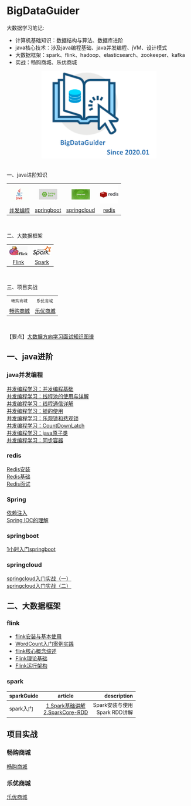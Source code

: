 # BigDataGuider
大数据学习笔记: 
* 计算机基础知识：数据结构与算法、数据库进阶
* java核心技术：涉及java编程基础、java并发编程、jVM、设计模式  
* 大数据框架：spark、flink、hadoop、elasticsearch、zookeeper、kafka  
* 实战：畅购商城、乐优商城
<div align="center"> <img width="314px" src="csbasic/imgs/bigdataGuider-icon.PNG"/> </div>
<br/>

<p>一、java进阶知识<p>
<table align="center">
    <tr>
      <th><img width="50px" src="csbasic/imgs/java.jpg"></th>
      <th><img width="50px" src="csbasic/imgs/springboot-icon.jpg"></th>
      <th><img width="50px" src="csbasic/imgs/springcloud-icon.jpg"></th>
      <th><img width="50px" src="csbasic/imgs/redis-icon.jpg"></th>
    </tr>
    <tr>
      <td align="center"><a href="#java并发编程">并发编程</a></td>
      <td align="center"><a href="#springboot">springboot</a></td>
      <td align="center"><a href="#springcloud">springcloud</a></td>
      <td align="center"><a href="#redis">redis</a></td>
    </tr>
  </table>
<br/>


<p>二、大数据框架<p>
<table align="center">
    <tr>
      <th><img width="50px" src="csbasic/imgs/flink.png"></th>
      <th><img width="50px" src="csbasic/imgs/spark-logo.png"></th>
    </tr>
    <tr>
      <td align="center"><a href="#flink">Flink</a></td>
      <td align="center"><a href="#spark">Spark</a></td>
    </tr>
  </table>
<br/>

<p>三、项目实战<p>
<table align="center">
    <tr>
      <th><img width="50px" src="csbasic/imgs/changgou-logo.PNG"></th>
      <th><img width="50px" src="csbasic/imgs/leyou-logo.PNG"></th>
    </tr>
    <tr>
      <td align="center"><a href="#畅购商城">畅购商城</a></td>
      <td align="center"><a href="#乐优商城">乐优商城</a></td>
    </tr>
  </table>
<br/>




【要点】[大数据方向学习面试知识图谱](bigdata/flink/大数据方向知识图谱.md)

## 一、java进阶
### java并发编程
[并发编程学习：并发编程基础](java/1.java基础与提高/1.多线程/并发编程总结（一）：并发编程基础.md)  
[并发编程学习：线程池的使用与详解](java/1.java基础与提高/1.多线程/6.java线程池详解.md)  
[并发编程学习：线程通信详解](java/1.java基础与提高/1.多线程/并发编程：线程通信.md)  
[并发编程学习：锁的使用](java/1.java基础与提高/1.多线程/并发编程总结：锁机制.md)  
[并发编程学习：乐观锁和悲观锁](java/1.java基础与提高/1.多线程/并发编程总结：乐观锁和悲观锁.md)  
[并发编程学习：CountDownLatch](java/1.java基础与提高/1.多线程/并发编程：CountDownLatch.md)  
[并发编程学习：java原子类](java/1.java基础与提高/1.多线程/并发编程：java原子类.md)  
[并发编程学习：同步容器](java/1.java基础与提高/1.多线程/并发编程：同步容器.md)  

### redis
[Redis安装](bigdata/Redis/Redis安装.md)  
[Redis基础](bigdata/Redis/Redis基础.md)    
[Redis面试](bigdata/Redis/Redis综合题.md)   

### Spring
[依赖注入](/java/2.Java框架/1.spring/2.笔记/1.依赖注入.md)  
[Spring IOC的理解](/java/2.Java框架/1.spring/2.笔记/Spring进阶：IOC的理解.md)  

### springboot
[1小时入门springboot](java/2.Java框架/SpringBoot/1.springboot笔记/进阶笔记/springboot.md)

### springcloud
[springcloud入门实战（一）](java/2.Java框架/springcloud/1.note/springcloud入门实战（一）/SpringCloud.md)  
[springcloud入门实战（二）](java/2.Java框架/springcloud/1.note/springcloud入门实战（二）/笔记/SpringCloud2.md) 


## 二、大数据框架

### flink
* [flink安装与基本使用](bigdata/flink/1.flink1.9学习笔记/1.flink1.9安装与基本使用.md)  
* [WordCount入门案例实践](bigdata/flink/1.flink1.9学习笔记/2.WordCount入门案例实践.md)  
* [flink核心概念综述](bigdata/flink/1.flink1.9学习笔记/3.flink核心概念综述.md)  
* [Flink理论基础](bigdata/flink/1.flink1.9学习笔记/4.Flink理论基础.md)  
* [Flink运行架构](bigdata/flink/1.flink1.9学习笔记/5.Flink运行架构.md)  

### spark
 



| sparkGuide | article | description |
| :--- | :----: | ----: |
| spark入门 |[1.Spark基础讲解](bigdata/Spark/SparkNote/Spark入门（一）：Spark基础讲解.md) <br> [2.SparkCore-RDD](bigdata/Spark/SparkNote/Spark入门（二）：SparkCore.md)  |Spark安装与使用<br>Spark RDD讲解  |




## 项目实战
### 畅购商城
[畅购商城](https://github.com/eastlong/changgou)
### 乐优商城
[乐优商城]()












